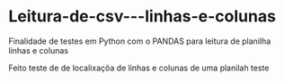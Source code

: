 # Leitura-de-csv---linhas-e-colunas
Finalidade de testes em Python com o PANDAS para leitura de planilha linhas e colunas

Feito teste de de localixaçõa de linhas e colunas de uma planilah teste
